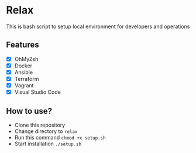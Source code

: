 # Relax

This is bash script to setup local environment for developers and operations

## Features

- [x] OhMyZsh
- [x] Docker
- [x] Ansible
- [x] Terraform
- [x] Vagrant
- [x] Visual Studio Code

## How to use?

- Clone this repository
- Change directory to `relax`
- Run this command `chmod +x setup.sh`
- Start installation `./setup.sh`
